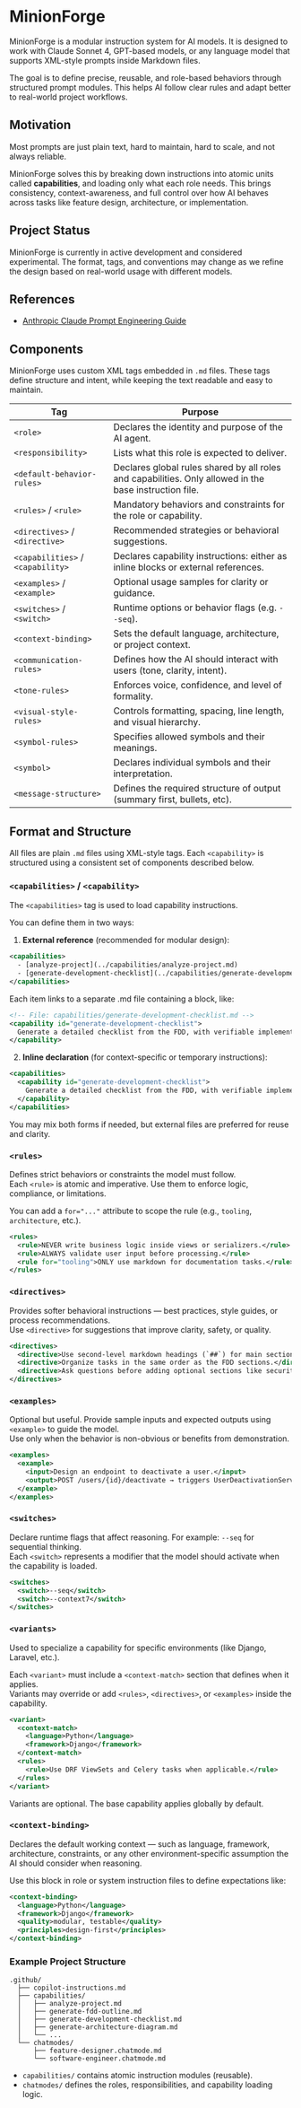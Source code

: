 # MinionForge

MinionForge is a modular instruction system for AI models. It is designed to work with Claude Sonnet 4, GPT-based models, or any language model that supports XML-style prompts inside Markdown files.

The goal is to define precise, reusable, and role-based behaviors through structured prompt modules. This helps AI follow clear rules and adapt better to real-world project workflows.

## Motivation

Most prompts are just plain text, hard to maintain, hard to scale, and not always reliable.

MinionForge solves this by breaking down instructions into atomic units called **capabilities**, and loading only what each role needs. This brings consistency, context-awareness, and full control over how AI behaves across tasks like feature design, architecture, or implementation.

## Project Status

MinionForge is currently in active development and considered experimental. The format, tags, and conventions may change as we refine the design based on real-world usage with different models.

## References

- [Anthropic Claude Prompt Engineering Guide](https://docs.anthropic.com/en/docs/build-with-claude/prompt-engineering/overview)

## Components

MinionForge uses custom XML tags embedded in `.md` files. These tags define structure and intent, while keeping the text readable and easy to maintain.

| Tag             | Purpose                                                           |
|------------------|--------------------------------------------------------------------|
| `<role>`         | Declares the identity and purpose of the AI agent.                |
| `<responsibility>` | Lists what this role is expected to deliver.                    |
| `<default-behavior-rules>` | Declares global rules shared by all roles and capabilities. Only allowed in the base instruction file. |
| `<rules>` / `<rule>` | Mandatory behaviors and constraints for the role or capability. |
| `<directives>` / `<directive>` | Recommended strategies or behavioral suggestions.      |
| `<capabilities>` / `<capability>` | Declares capability instructions: either as inline blocks or external references. |
| `<examples>` / `<example>` | Optional usage samples for clarity or guidance.          |
| `<switches>` / `<switch>` | Runtime options or behavior flags (e.g. `--seq`).         |
| `<context-binding>` | Sets the default language, architecture, or project context.   |
| `<communication-rules>` | Defines how the AI should interact with users (tone, clarity, intent). |
| `<tone-rules>`          | Enforces voice, confidence, and level of formality.                  |
| `<visual-style-rules>`  | Controls formatting, spacing, line length, and visual hierarchy.     |
| `<symbol-rules>`        | Specifies allowed symbols and their meanings.                        |
| `<symbol>`              | Declares individual symbols and their interpretation.                |
| `<message-structure>`   | Defines the required structure of output (summary first, bullets, etc). |

## Format and Structure

All files are plain `.md` files using XML-style tags. Each `<capability>` is structured using a consistent set of components described below.

### `<capabilities>` / `<capability>`

The `<capabilities>` tag is used to load capability instructions.

You can define them in two ways:

1. **External reference** (recommended for modular design):

```xml
<capabilities>
  - [analyze-project](../capabilities/analyze-project.md)
  - [generate-development-checklist](../capabilities/generate-development-checklist.md)
</capabilities>
```

Each item links to a separate .md file containing a <capability> block, like:

```xml
<!-- File: capabilities/generate-development-checklist.md -->
<capability id="generate-development-checklist">
  Generate a detailed checklist from the FDD, with verifiable implementation steps grouped by section.
</capability>
```

2. **Inline declaration** (for context-specific or temporary instructions):

```xml
<capabilities>
  <capability id="generate-development-checklist">
    Generate a detailed checklist from the FDD, with verifiable implementation steps grouped by section.
  </capability>
</capabilities>
```

You may mix both forms if needed, but external files are preferred for reuse and clarity.

### `<rules>`

Defines strict behaviors or constraints the model must follow.  
Each `<rule>` is atomic and imperative. Use them to enforce logic, compliance, or limitations.

You can add a `for="..."` attribute to scope the rule (e.g., `tooling`, `architecture`, etc.).

```xml
<rules>
  <rule>NEVER write business logic inside views or serializers.</rule>
  <rule>ALWAYS validate user input before processing.</rule>
  <rule for="tooling">ONLY use markdown for documentation tasks.</rule>
</rules>
```

### `<directives>`

Provides softer behavioral instructions — best practices, style guides, or process recommendations.  
Use `<directive>` for suggestions that improve clarity, safety, or quality.

```xml
<directives>
  <directive>Use second-level markdown headings (`##`) for main sections.</directive>
  <directive>Organize tasks in the same order as the FDD sections.</directive>
  <directive>Ask questions before adding optional sections like security or performance.</directive>
</directives>
```

### `<examples>`

Optional but useful. Provide sample inputs and expected outputs using `<example>` to guide the model.  
Use only when the behavior is non-obvious or benefits from demonstration.

```xml
<examples>
  <example>
    <input>Design an endpoint to deactivate a user.</input>
    <output>POST /users/{id}/deactivate → triggers UserDeactivationService</output>
  </example>
</examples>
```

### `<switches>`

Declare runtime flags that affect reasoning. For example: `--seq` for sequential thinking.  
Each `<switch>` represents a modifier that the model should activate when the capability is loaded.

```xml
<switches>
  <switch>--seq</switch>
  <switch>--context7</switch>
</switches>
```

### `<variants>`

Used to specialize a capability for specific environments (like Django, Laravel, etc.).

Each `<variant>` must include a `<context-match>` section that defines when it applies.  
Variants may override or add `<rules>`, `<directives>`, or `<examples>` inside the capability.

```xml
<variant>
  <context-match>
    <language>Python</language>
    <framework>Django</framework>
  </context-match>
  <rules>
    <rule>Use DRF ViewSets and Celery tasks when applicable.</rule>
  </rules>
</variant>
```

Variants are optional. The base capability applies globally by default.

### `<context-binding>`

Declares the default working context — such as language, framework, architecture, constraints, or any other environment-specific assumption the AI should consider when reasoning.

Use this block in role or system instruction files to define expectations like:

```xml
<context-binding>
  <language>Python</language>
  <framework>Django</framework>
  <quality>modular, testable</quality>
  <principles>design-first</principles>
</context-binding>
```

### Example Project Structure

```text
.github/
  ├── copilot-instructions.md
  ├── capabilities/
  │   ├── analyze-project.md
  │   ├── generate-fdd-outline.md
  │   ├── generate-development-checklist.md
  │   ├── generate-architecture-diagram.md
  │   └── ...
  └── chatmodes/
      ├── feature-designer.chatmode.md
      └── software-engineer.chatmode.md

```

- `capabilities/` contains atomic instruction modules (reusable).
- `chatmodes/` defines the roles, responsibilities, and capability loading logic.
